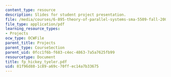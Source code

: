 ```yaml
---
content_type: resource
description: Slides for student project presentation.
file: /media/courses/6-895-theory-of-parallel-systems-sma-5509-fall-2003/81f96d881c89a69c70ffec14a7b33675_fp_hickey_tyeler.pdf
file_type: application/pdf
learning_resource_types:
- Projects
ocw_type: OCWFile
parent_title: Projects
parent_type: CourseSection
parent_uid: 0fcc1f6b-f683-c4ec-4863-7a5a7625fb99
resourcetype: Document
title: fp_hickey_tyeler.pdf
uid: 81f96d88-1c89-a69c-70ff-ec14a7b33675
---
```

